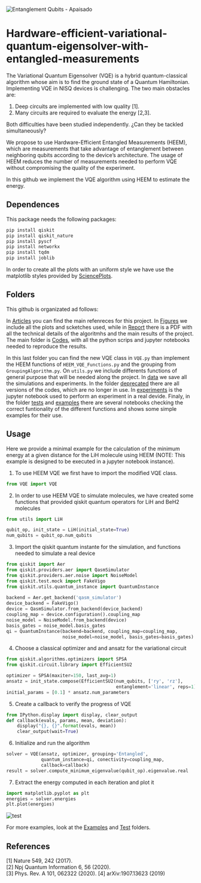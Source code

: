 ![Entanglement Qubits - Apaisado](https://user-images.githubusercontent.com/11279156/120717557-0ae1b700-c4c8-11eb-92b0-54f718282f7d.png)
# Hardware-efficient-variational-quantum-eigensolver-with-entangled-measurements

The Variational Quantum Eigensolver (VQE) is a hybrid quantum-classical algorithm whose aim is to find the ground state of a Quantum Hamiltonian. 
Implementing VQE in NISQ devices is challenging. The two main obstacles are: 

1) Deep circuits are implemented with low quality [1].
2) Many circuits are required to evaluate the energy [2,3].

Both difficulties have been studied independently. ¿Can they be tackled simultaneously?

We propose to use Hardware-Efficient Entangled Measurements (HEEM), which are measurements that take advantage of entanglement between neighboring qubits according to the device’s architecture. The usage of HEEM reduces the number of measurements needed to perform VQE without compromising the quality of the experiment.

In this github we implement the VQE algorithm using HEEM to estimate the energy.

## Dependences

This package needs the following packages:

```bash
pip install qiskit
pip install qiskit_nature
pip install pyscf
pip install networkx
pip install tqdm
pip install joblib
```

In order to create all the plots with an uniform style we have use the matplotlib styles provided by [SciencePlots](https://github.com/garrettj403/SciencePlots).

## Folders
This github is organizated ad follows:

In [Articles](https://github.com/LucianoPereiraValenzuela/Hardware-efficient-variational-quantum-eigensolver-with-entangled-measurements/tree/main/Articles) you can find the main refenreces for this project. In [Figures](https://github.com/LucianoPereiraValenzuela/Hardware-efficient-variational-quantum-eigensolver-with-entangled-measurements/tree/main/Figures) we include all the plots and scketches used, while in [Report](https://github.com/LucianoPereiraValenzuela/Hardware-efficient-variational-quantum-eigensolver-with-entangled-measurements/tree/main/Report) there is a PDF with all the technical details of the algoritmhs and the main results of the project. The main folder is [Codes](https://github.com/LucianoPereiraValenzuela/Hardware-efficient-variational-quantum-eigensolver-with-entangled-measurements/tree/main/Codes), with all the python scrips and jupyter notebooks needed to reproduce the results.

In this last folder you can find the new VQE class in `VQE.py` than implement the HEEM functions of `HEEM_VQE_Functions.py` and the grouping from `GroupingAlgorithm.py`. On `utils.py` we include differents functions of general purpose that will be needed along the project. In [data](https://github.com/LucianoPereiraValenzuela/Hardware-efficient-variational-quantum-eigensolver-with-entangled-measurements/tree/main/Codes/data) we save all the simulations and experiments. In the folder [deprecated](https://github.com/LucianoPereiraValenzuela/Hardware-efficient-variational-quantum-eigensolver-with-entangled-measurements/tree/main/Codes/deprecated) there are all versions of the codes, which are no longer in use. In [experiments](https://github.com/LucianoPereiraValenzuela/Hardware-efficient-variational-quantum-eigensolver-with-entangled-measurements/tree/main/Codes/experiments) is the jupyter notebook used to perform an experiment in a real devide. Finaly, in the folder [tests](https://github.com/LucianoPereiraValenzuela/Hardware-efficient-variational-quantum-eigensolver-with-entangled-measurements/tree/main/Codes/tests) and [examples](https://github.com/LucianoPereiraValenzuela/Hardware-efficient-variational-quantum-eigensolver-with-entangled-measurements/tree/main/Codes/examples) there are several notebooks checking the correct funtionality of the different functions and shows some simple examples for their use.

## Usage
Here we provide a minimal example for the calculation of the minimum energy at a given distance for the LiH molecule using HEEM (NOTE: This example is designed to be executed in a jupyter notebook instance).

1. To use HEEM VQE we first have to import the modified VQE class.
``` python
from VQE import VQE
```

2. In order to use HEEM VQE to simulate molecules, we have created some functions that provided qiskit quantum operators for LiH and BeH2 molecules
``` python
from utils import LiH

qubit_op, init_state = LiH(initial_state=True)
num_qubits = qubit_op.num_qubits
```

3. Import the qiskit quantum instante for the simulation, and functions needed to simulate a real device
``` python
from qiskit import Aer
from qiskit.providers.aer import QasmSimulator
from qiskit.providers.aer.noise import NoiseModel
from qiskit.test.mock import FakeVigo
from qiskit.utils.quantum_instance import QuantumInstance
  
backend = Aer.get_backend('qasm_simulator')
device_backend = FakeVigo()
device = QasmSimulator.from_backend(device_backend)
coupling_map = device.configuration().coupling_map
noise_model = NoiseModel.from_backend(device)
basis_gates = noise_model.basis_gates
qi = QuantumInstance(backend=backend, coupling_map=coupling_map,
                     noise_model=noise_model, basis_gates=basis_gates)

```

4. Choose a classical optimizer and and ansatz for the variational circuit
``` python
from qiskit.algorithms.optimizers import SPSA
from qiskit.circuit.library import EfficientSU2

optimizer = SPSA(maxiter=150, last_avg=1)
ansatz = init_state.compose(EfficientSU2(num_qubits, ['ry', 'rz'],
                                         entanglement='linear', reps=1))
initial_params = [0.1] * ansatz.num_parameters
```

5. Create a callback to verify the progress of VQE
``` python
from IPython.display import display, clear_output
def callback(evals, params, mean, deviation):  
    display("{}, {}".format(evals, mean))
    clear_output(wait=True)
```

6. Initialize and run the algorithm
``` python
solver = VQE(ansatz, optimizer, grouping='Entangled',
             quantum_instance=qi, conectivity=coupling_map,
             callback=callback)
result = solver.compute_minimum_eigenvalue(qubit_op).eigenvalue.real
```

7. Extract the energy computed in each iteration and plot it
``` python
import matplotlib.pyplot as plt
energies = solver.energies
plt.plot(energies)
```

![test](https://user-images.githubusercontent.com/11279156/120759606-78ff9b80-c513-11eb-93d5-257487a6c91d.jpeg)


For more examples, look at the [Examples](https://github.com/LucianoPereiraValenzuela/Hardware-efficient-variational-quantum-eigensolver-with-entangled-measurements/tree/main/Codes/examples) and [Test](https://github.com/LucianoPereiraValenzuela/Hardware-efficient-variational-quantum-eigensolver-with-entangled-measurements/tree/main/Codes/tests) folders.

## References
[1] Nature 549, 242 (2017).   
[2] Npj Quantum Information 6, 56 (2020).  
[3] Phys. Rev. A 101, 062322 (2020).
[4] arXiv:1907.13623 (2019)
